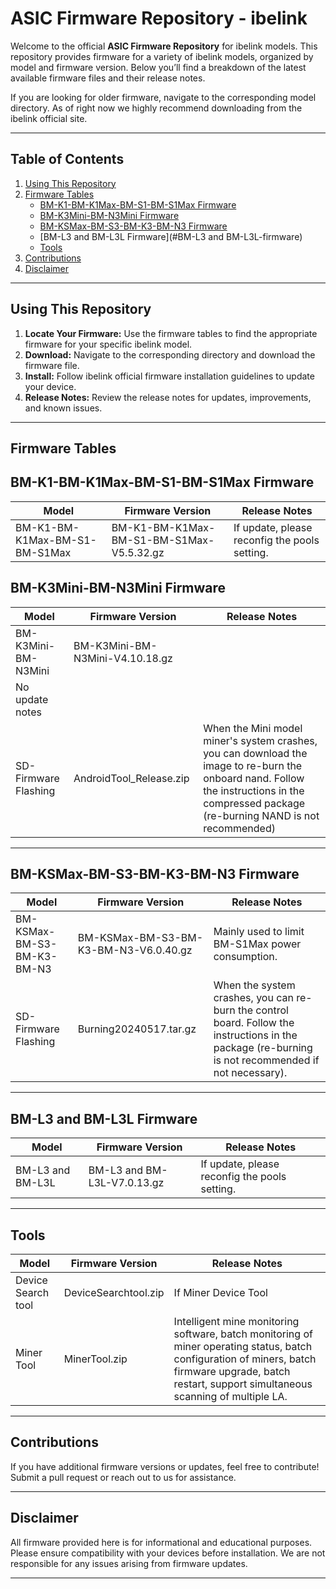 # **ASIC Firmware Repository - ibelink**

Welcome to the official **ASIC Firmware Repository** for ibelink models. This repository provides firmware for a variety of ibelink models, organized by model and firmware version. Below you’ll find a breakdown of the latest available firmware files and their release notes. 

If you are looking for older firmware, navigate to the corresponding model directory. As of right now we highly recommend downloading from the ibelink official site.

---

## **Table of Contents**
1. [Using This Repository](#using-this-repository)
2. [Firmware Tables](#firmware-tables)
    - [BM-K1-BM-K1Max-BM-S1-BM-S1Max Firmware](#BM-K1-BM-K1Max-BM-S1-BM-S1Max-firmware)
    - [BM-K3Mini-BM-N3Mini Firmware](#BM-K3Mini-BM-N3Mini-firmware)
    - [BM-KSMax-BM-S3-BM-K3-BM-N3 Firmware](#BM-KSMax-BM-S3-BM-K3-BM-N3-firmware)
    - [BM-L3 and BM-L3L Firmware](#BM-L3 and BM-L3L-firmware)
    - [Tools](#Tools)
3. [Contributions](#contributions)
4. [Disclaimer](#disclaimer)

---

## **Using This Repository**
1. **Locate Your Firmware:** Use the firmware tables to find the appropriate firmware for your specific ibelink model.
2. **Download:** Navigate to the corresponding directory and download the firmware file.
3. **Install:** Follow ibelink official firmware installation guidelines to update your device.
4. **Release Notes:** Review the release notes for updates, improvements, and known issues.

---

## **Firmware Tables**

## **BM-K1-BM-K1Max-BM-S1-BM-S1Max Firmware**

| **Model**   | **Firmware Version** | **Release Notes**                 |
|-------------|-----------------------|------------------------------------|
| BM-K1-BM-K1Max-BM-S1-BM-S1Max | BM-K1-BM-K1Max-BM-S1-BM-S1Max-V5.5.32.gz | If update, please reconfig the pools setting.  |

## **BM-K3Mini-BM-N3Mini Firmware**

| **Model**   | **Firmware Version** | **Release Notes**                 |
|-------------|-----------------------|------------------------------------|
| BM-K3Mini-BM-N3Mini |  BM-K3Mini-BM-N3Mini-V4.10.18.gz
 | No update notes |
| SD-Firmware Flashing  | AndroidTool_Release.zip  | When the Mini model miner's system crashes, you can download the image to re-burn the onboard nand. Follow the instructions in the compressed package (re-burning NAND is not recommended)  |
---
## **BM-KSMax-BM-S3-BM-K3-BM-N3 Firmware**

| **Model**   | **Firmware Version** | **Release Notes**                 |
|-------------|-----------------------|------------------------------------|
| BM-KSMax-BM-S3-BM-K3-BM-N3 |  BM-KSMax-BM-S3-BM-K3-BM-N3-V6.0.40.gz  | Mainly used to limit BM-S1Max power consumption.   |
| SD-Firmware Flashing  | Burning20240517.tar.gz   | When the system crashes, you can re-burn the control board. Follow the instructions in the package (re-burning is not recommended if not necessary).   |
---
## **BM-L3 and BM-L3L Firmware**

| **Model**   | **Firmware Version** | **Release Notes**                 |
|-------------|-----------------------|------------------------------------|
| BM-L3 and BM-L3L | BM-L3 and BM-L3L-V7.0.13.gz   | If update, please reconfig the pools setting. |
---

## **Tools**

| **Model**   | **Firmware Version** | **Release Notes**                 |
|-------------|-----------------------|------------------------------------|
| Device Search tool | DeviceSearchtool.zip     | If Miner Device Tool |
| Miner Tool | MinerTool.zip    | Intelligent mine monitoring software, batch monitoring of miner operating status, batch configuration of miners, batch firmware upgrade, batch restart, support simultaneous scanning of multiple LA. |
---

## **Contributions**
If you have additional firmware versions or updates, feel free to contribute! Submit a pull request or reach out to us for assistance.

---

## **Disclaimer**
All firmware provided here is for informational and educational purposes. Please ensure compatibility with your devices before installation. We are not responsible for any issues arising from firmware updates.

---
